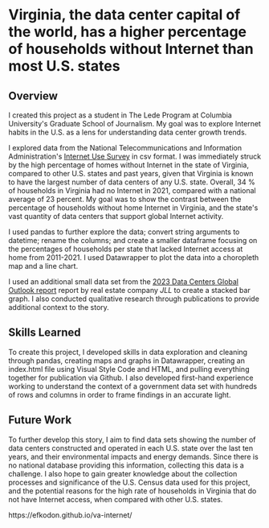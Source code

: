 <link rel="stylesheet" href="https://cdn.jsdelivr.net/npm/bulma@0.9.4/css/bulma.min.css" />
    <link rel="stylesheet" href="style.css">
  </head>
  <body>
        <div class="section">
            <div class="container content">
                <h1 class="title">Virginia, the data center capital of the world, has a higher percentage of households without Internet than most U.S. states</h1>
                <h2 class="title">Overview</h2>
                <p> I created this project as a student in The Lede Program at Columbia University's Graduate School of Journalism. My goal was to explore Internet habits in the U.S. as a lens for understanding data center growth trends.
                </p>
                <p>
                  I explored data from the National Telecommunications and Information Administration's <a href="https://ntia.gov/other-publication/2022/digital-nation-data-explorer#sel=internetUser&disp=map">Internet Use Survey</a> in csv format. I was immediately struck by the high percentage of homes without Internet in the state of Virginia, compared to other U.S. states and past years, given that Virginia is known to have the largest number of data centers of any U.S. state. Overall, 34 % of households in Virginia had no Internet in 2021, compared with a national average of 23 percent. My goal was to show the contrast between the percentage of households without home Internet in Virginia, and the state's vast quantity of data centers that support global Internet activity.
                </p>
                <p>
                  I used pandas to further explore the data; convert string arguments to datetime; rename the columns; and create a smaller dataframe focusing on the percentages of households per state that lacked Internet access at home from 2011-2021. I used Datawrapper to plot the data into a choropleth map and a line chart. 
                </p>
                <p> I used an additional small data set from the <a href="https://www.us.jll.com/en/trends-and-insights/research/data-center-outlook">2023 Data Centers Global Outlook report</a> report by real estate company <i>JLL</i> to create a stacked bar graph. I also conducted qualitative research through publications to provide additional context to the story.
                </p>
                <h2 class="title">Skills Learned</h2>
                <p>To create this project, I developed skills in data exploration and cleaning through pandas, creating maps and graphs in Datawrapper, creating an index.html file using Visual Style Code and HTML, and pulling everything together for publication via Github. I also developed first-hand experience working to understand the context of a government data set with hundreds of rows and columns in order to frame findings in an accurate light. 
                </p>
                <h2 class="title">Future Work</h2>
                <p>To further develop this story, I aim to find data sets showing the number of data centers constructed and operated in each U.S. state over the last ten years, and their environmental impacts and energy demands. Since there is no national database providing this information, collecting this data is a challenge. I also hope to gain greater knowledge about the collection processes and significance of the U.S. Census data used for this project, and the potential reasons for the high rate of households in Virginia that do not have Internet access, when compared with other U.S. states.
                </p>
                <p>https://efkodon.github.io/va-internet/</p>

